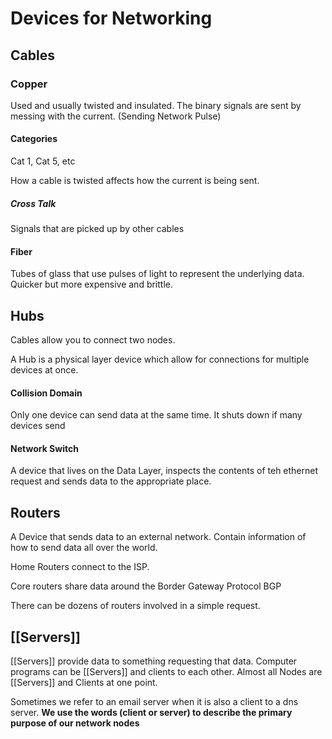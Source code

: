 # Devices for Networking #

## Cables ##
### Copper ###
Used and usually twisted and insulated. The binary signals are sent by messing with the current. (Sending Network Pulse)

#### Categories ####
Cat 1, Cat 5, etc

How a cable is twisted affects how the current is being sent.

##### Cross Talk ####
Signals that are picked up by other cables

#### Fiber ###
Tubes of glass that use pulses of light to represent the underlying data.
Quicker but more expensive and brittle.

## Hubs ##
Cables allow you to connect two nodes. 

A Hub is a physical layer device which allow for connections for multiple devices at once.

#### Collision Domain ###
Only one device can send data at the same time. It shuts down if many devices send

#### Network Switch ###
A device that lives on the Data Layer, inspects the contents of teh ethernet request and sends data to the appropriate place.

## Routers ##
A Device that sends data to an external network. Contain information of how to send data all over the world. 

Home Routers connect to the ISP. 

Core routers share data around the Border Gateway Protocol BGP

There can be dozens of routers involved in a simple request. 

## [[Servers]] ##
[[Servers]] provide data to something requesting that data. Computer programs can be [[Servers]] and clients to each other. Almost all Nodes are [[Servers]] and Clients at one point.

Sometimes we refer to an email server when it is also a client to a dns server. 
**We use the words (client or server) to describe the primary purpose of our network nodes**


